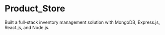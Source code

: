 # Product_Store
Built a full-stack inventory management solution with MongoDB, Express.js, React.js, and Node.js.
